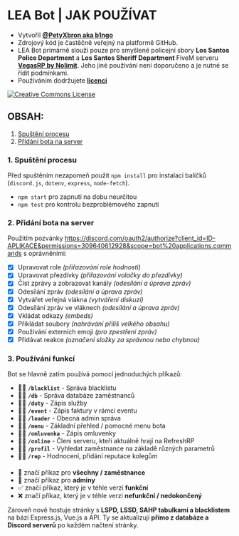 # LEA Bot | JAK POUŽÍVAT
- Vytvořil **[@PetyXbron aka b1ngo](https://github.com/PetyXbron/)**
- Zdrojový kód je častěčně veřejný na platformě GitHub.
- LEA Bot primárně slouží pouze pro smyšlené policejní sbory **Los Santos Police Department** a **Los Santos Sheriff Department** FiveM serveru **[VegasRP by Nolimit](https://nlmt.cc/)**. Jeho jiné používání není doporučeno a je nutné se řídit podmínkami.
- Používáním dodržujete **[licenci](./license.md)**

[![Creative Commons License](https://i.creativecommons.org/l/by-nc-nd/4.0/88x31.png)](http://creativecommons.org/licenses/by-nc-nd/4.0/)

## OBSAH:
1. [Spuštění procesu](#1-spuštění-procesu)
2. [Přidání bota na server](#2-přidání-bota-na-server)


### 1. Spuštění procesu
Před spuštěním nezapomeň použít `npm install` pro instalaci balíčků (`discord.js`, `dotenv`, `express`, `node-fetch`).
- `npm start` pro zapnutí na dobu neurčitou
- `npm test` pro kontrolu bezproblémového zapnutí

### 2. Přidání bota na server
Použitím pozvánky https://discord.com/oauth2/authorize?client_id=ID-APLIKACE&permissions=309640612928&scope=bot%20applications.commands s oprávněními:
- [x] Upravovat role *(přiřazování role hodnosti)*
- [x] Upravovat přezdívky *(přiřazování volačky do přezdívky)*
- [x] Číst zprávy a zobrazovat kanály *(odesílání a úprava zpráv)*
- [x] Odesílání zpráv *(odesílání a úprava zpráv)*
- [x] Vytvářet veřejná vlákna *(vytváření diskuzí)*
- [x] Odesílání zpráv ve vláknech *(odesílání a úprava zpráv)*
- [x] Vkládat odkazy *(embeds)*
- [x] Přikládat soubory *(nahrávání příliš velkého obsahu)*
- [x] Používání externích emoji *(pro zpestření zpráv)*
- [x] Přidávat reakce *(označení složky za správnou nebo chybnou)*

### 3. Používání funkcí
Bot se hlavně zatím používá pomocí jednoduchých příkazů:
- 👮✅ **`/blacklist`** - Správa blacklistu
- 👮✅ **`/db`** - Správa databáze zaměstnanců
- 🫡✅ **`/duty`** - Zápis služby
- 🫡✅ **`/event`** - Zápis faktury v rámci eventu
- 👮✅ **`/leader`** - Obecná admin správa
- 🫡✅ **`/menu`** - Základní přehled / pomocné menu bota
- 🫡✅ **`/omluvenka`** - Zápis omluvenky
- 🫡✅ **`/online`** - Členi serveru, kteří aktuálně hrají na RefreshRP
- 🫡✅ **`/profil`** - Vyhledat zaměstnance na základě různých parametrů
- 🫡❌ **`/rep`** - Hodnocení, přidání reputace kolegům
####
- 🫡 značí příkaz pro **všechny / zaměstnance**
- 👮 značí příkaz pro **adminy**
- ✅ značí příkaz, který je v téhle verzi **funkční**
- ❌ značí příkaz, který je v téhle verzi **nefunkční / nedokončený**

Zároveň nově hostuje stránky s **LSPD, LSSD, SAHP tabulkami a blacklistem** na bázi Express.js, Vue.js a API.
Ty se aktualizují **přímo z databáze a Discord serverů** po každém načtení stránky.